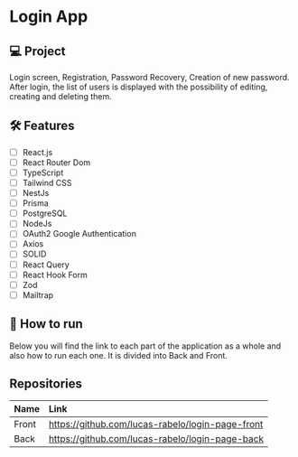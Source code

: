 # Login App

## 💻 Project
Login screen, Registration, Password Recovery, Creation of new password. After login, the list of users is displayed with the possibility of editing, creating and deleting them.

## 🛠️ Features

- [ ]  React.js
- [ ]  React Router Dom
- [ ]  TypeScript
- [ ]  Tailwind CSS
- [ ]  NestJs
- [ ]  Prisma
- [ ]  PostgreSQL
- [ ]  NodeJs
- [ ]  OAuth2 Google Authentication
- [ ]  Axios
- [ ]  SOLID
- [ ]  React Query
- [ ]  React Hook Form
- [ ]  Zod
- [ ]  Mailtrap

## 🚀 How to run

Below you will find the link to each part of the application as a whole and also how to run each one. It is divided into Back and Front.


## Repositories

| Name   | Link                                             |
| :----- |:-----------------------------------------------  |
| Front  | https://github.com/lucas-rabelo/login-page-front |
| Back   | https://github.com/lucas-rabelo/login-page-back  |
